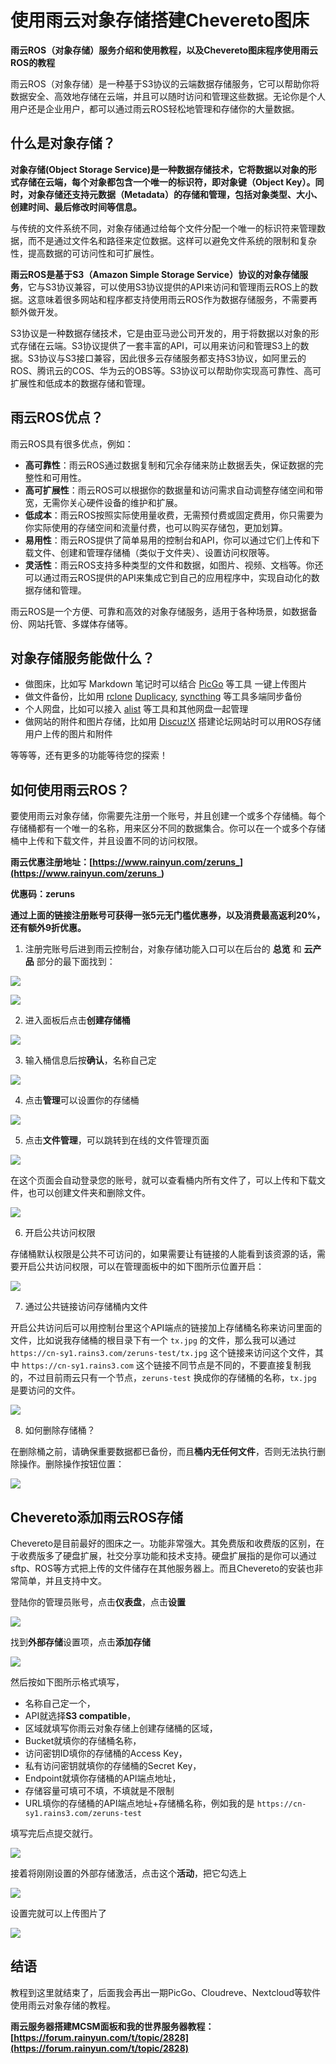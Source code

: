 
# 使用雨云对象存储搭建Chevereto图床

**雨云ROS（对象存储）服务介绍和使用教程，以及Chevereto图床程序使用雨云ROS的教程**

雨云ROS（对象存储）是一种基于S3协议的云端数据存储服务，它可以帮助你将数据安全、高效地存储在云端，并且可以随时访问和管理这些数据。无论你是个人用户还是企业用户，都可以通过雨云ROS轻松地管理和存储你的大量数据。

## 什么是对象存储？

**对象存储(Object Storage Service)是一种数据存储技术，它将数据以对象的形式存储在云端，每个对象都包含一个唯一的标识符，即对象键（Object Key）。同时，对象存储还支持元数据（Metadata）的存储和管理，包括对象类型、大小、创建时间、最后修改时间等信息。**

与传统的文件系统不同，对象存储通过给每个文件分配一个唯一的标识符来管理数据，而不是通过文件名和路径来定位数据。这样可以避免文件系统的限制和复杂性，提高数据的可访问性和可扩展性。

**雨云ROS是基于S3（Amazon Simple Storage Service）协议的对象存储服务**，它与S3协议兼容，可以使用S3协议提供的API来访问和管理雨云ROS上的数据。这意味着很多网站和程序都支持使用雨云ROS作为数据存储服务，不需要再额外做开发。

S3协议是一种数据存储技术，它是由亚马逊公司开发的，用于将数据以对象的形式存储在云端。S3协议提供了一套丰富的API，可以用来访问和管理S3上的数据。S3协议与S3接口兼容，因此很多云存储服务都支持S3协议，如阿里云的ROS、腾讯云的COS、华为云的OBS等。S3协议可以帮助你实现高可靠性、高可扩展性和低成本的数据存储和管理。

## 雨云ROS优点？

雨云ROS具有很多优点，例如：

- **高可靠性**：雨云ROS通过数据复制和冗余存储来防止数据丢失，保证数据的完整性和可用性。
- **高可扩展性**：雨云ROS可以根据你的数据量和访问需求自动调整存储空间和带宽，无需你关心硬件设备的维护和扩展。
- **低成本**：雨云ROS按照实际使用量收费，无需预付费或固定费用，你只需要为你实际使用的存储空间和流量付费，也可以购买存储包，更加划算。
- **易用性**：雨云ROS提供了简单易用的控制台和API，你可以通过它们上传和下载文件、创建和管理存储桶（类似于文件夹）、设置访问权限等。
- **灵活性**：雨云ROS支持多种类型的文件和数据，如图片、视频、文档等。你还可以通过雨云ROS提供的API来集成它到自己的应用程序中，实现自动化的数据存储和管理。

雨云ROS是一个方便、可靠和高效的对象存储服务，适用于各种场景，如数据备份、网站托管、多媒体存储等。

## 对象存储服务能做什么？

- 做图床，比如写 Markdown 笔记时可以结合 [PicGo](https://github.com/Molunerfinn/PicGo) 等工具 一键上传图片
- 做文件备份，比如用 [rclone](https://rclone.org/) [Duplicacy](https://duplicacy.com/), [syncthing](https://syncthing.net/) 等工具多端同步备份
- 个人网盘，比如可以接入 [alist](https://alist.nn.ci/zh/) 等工具和其他网盘一起管理
- 做网站的附件和图片存储，比如用 [Discuz!X](https://www.discuz.vip/) 搭建论坛网站时可以用ROS存储用户上传的图片和附件

等等等，还有更多的功能等待您的探索！

## 如何使用雨云ROS？

要使用雨云对象存储，你需要先注册一个账号，并且创建一个或多个存储桶。每个存储桶都有一个唯一的名称，用来区分不同的数据集合。你可以在一个或多个存储桶中上传和下载文件，并且设置不同的访问权限。

**雨云优惠注册地址：[https://www.rainyun.com/zeruns_](https://www.rainyun.com/zeruns_)**

**优惠码：zeruns**

**通过上面的链接注册账号可获得一张5元无门槛优惠券，以及消费最高返利20%，还有额外9折优惠。**

1. 注册完账号后进到雨云控制台，对象存储功能入口可以在后台的 **总览** 和 **云产品** 部分的最下面找到：

![](https://cn-sy1.rains3.com/rainyun-assets/Pic/2023/10/69cafabea5abe7403310528e190ef31f.png)

![](https://cn-sy1.rains3.com/rainyun-assets/Pic/2023/10/b6a1c7f7a65ce30473d7fe073d35bcb4.jpeg)

2. 进入面板后点击**创建存储桶**

![](https://cn-sy1.rains3.com/rainyun-assets/Pic/2023/10/f35bd360d8b3068ec8937ad3f4cd88fd.png)

3. 输入桶信息后按**确认**，名称自己定

![](https://cn-sy1.rains3.com/rainyun-assets/Pic/2023/10/1826c6e7cb90b3b681470bfded4d8db4.png)

4. 点击**管理**可以设置你的存储桶

![](https://cn-sy1.rains3.com/rainyun-assets/Pic/2023/10/7b2915f228eff3bae034eae5b637e562.png)

5. 点击**文件管理**，可以跳转到在线的文件管理页面

![](https://cn-sy1.rains3.com/rainyun-assets/Pic/2023/10/4986620923c2d7246a5e3e30bd479159.png)

在这个页面会自动登录您的账号，就可以查看桶内所有文件了，可以上传和下载文件，也可以创建文件夹和删除文件。

![](https://cn-sy1.rains3.com/rainyun-assets/Pic/2023/10/c585c77c1af2b1dd91db436377d6b27c.png)

6. 开启公共访问权限

存储桶默认权限是公共不可访问的，如果需要让有链接的人能看到该资源的话，需要开启公共访问权限，可以在管理面板中的如下图所示位置开启：

![](https://cn-sy1.rains3.com/rainyun-assets/Pic/2023/10/def05f7172a72e5a80dfd845717d5edd.png)

7. 通过公共链接访问存储桶内文件

开启公共访问后可以用控制台里这个API端点的链接加上存储桶名称来访问里面的文件，比如说我存储桶的根目录下有一个 `tx.jpg` 的文件，那么我可以通过 `https://cn-sy1.rains3.com/zeruns-test/tx.jpg` 这个链接来访问这个文件，其中 `https://cn-sy1.rains3.com` 这个链接不同节点是不同的，不要直接复制我的，不过目前雨云只有一个节点，`zeruns-test` 换成你的存储桶的名称，`tx.jpg` 是要访问的文件。

![](https://cn-sy1.rains3.com/rainyun-assets/Pic/2023/10/abac3ddcb8910cc77b8020de9dae237f.png)

8. 如何删除存储桶？

在删除桶之前，请确保重要数据都已备份，而且**桶内无任何文件**，否则无法执行删除操作。删除操作按钮位置：

![](https://cn-sy1.rains3.com/rainyun-assets/Pic/2023/10/b4e02bf7fbd42d52abb72817b4633a43.png)



## Chevereto添加雨云ROS存储

Chevereto是目前最好的图床之一。功能非常强大。其免费版和收费版的区别，在于收费版多了硬盘扩展，社交分享功能和技术支持。硬盘扩展指的是你可以通过sftp、ROS等方式把上传的文件储存在其他服务器上。而且Chevereto的安装也非常简单，并且支持中文。

登陆你的管理员账号，点击**仪表盘**，点击**设置**

![](https://cn-sy1.rains3.com/rainyun-assets/Pic/2023/10/d2d0aa955ae5f36d82762da3eb036483.png)

找到**外部存储**设置项，点击**添加存储**

![](https://cn-sy1.rains3.com/rainyun-assets/Pic/2023/10/7358fc64cb48bb8dce2482699330317f.png)

然后按如下图所示格式填写，

- 名称自己定一个，
- API就选择**S3 compatible**，
- 区域就填写你雨云对象存储上创建存储桶的区域，
- Bucket就填你的存储桶名称，
- 访问密钥ID填你的存储桶的Access Key，
- 私有访问密钥就填你的存储桶的Secret Key，
- Endpoint就填你存储桶的API端点地址，
- 存储容量可填可不填，不填就是不限制
- URL填你的存储桶的API端点地址+存储桶名称，例如我的是 `https://cn-sy1.rains3.com/zeruns-test`

填写完后点提交就行。

![](https://cn-sy1.rains3.com/rainyun-assets/Pic/2023/10/f435303eb5242fe76321a7d8b6eb5437.png)

接着将刚刚设置的外部存储激活，点击这个**活动**，把它勾选上

![](https://cn-sy1.rains3.com/rainyun-assets/Pic/2023/10/706a208d0b9ce5977faeeefa9db1e5a0.png)

设置完就可以上传图片了

![](https://cn-sy1.rains3.com/rainyun-assets/Pic/2023/10/4472241c516169b76b54282c6ae145ae.png)



## 结语

教程到这里就结束了，后面我会再出一期PicGo、Cloudreve、Nextcloud等软件使用雨云对象存储的教程。



**雨云服务器搭建MCSM面板和我的世界服务器教程：[https://forum.rainyun.com/t/topic/2828](https://forum.rainyun.com/t/topic/2828)**